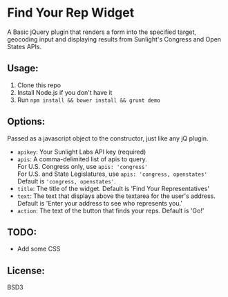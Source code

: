 # Find Your Rep Widget

A Basic jQuery plugin that renders a form into the specified target, geocoding
input and displaying results from Sunlight's Congress and Open States APIs.

## Usage:

1. Clone this repo
2. Install Node.js if you don't have it
3. Run `npm install && bower install && grunt demo`

## Options:

Passed as a javascript object to the constructor, just like any jQ plugin.

- `apikey`: Your Sunlight Labs API key (required)
- `apis`: A comma-delimited list of apis to query.  
          For U.S. Congress only, use `apis: 'congress'`  
          For U.S. and State Legislatures, use `apis: 'congress, openstates'`  
          Default is `'congress, openstates'`.
- `title`: The title of the widget. Default is 'Find Your Representatives'
- `text`: The text that displays above the textarea for the user's address.  
          Default is 'Enter your address to see who represents you.'
- `action`: The text of the button that finds your reps. Default is 'Go!'

## TODO:

- Add some CSS

## License:

BSD3